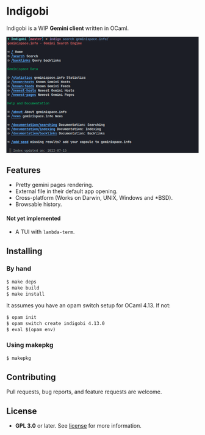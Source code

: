 # Indigobi

Indigobi is a WIP **Gemini client** written in OCaml.

<p align="center">
  <img src="assets/demo.png" alt="Demo">
</p>

## Features

- Pretty gemini pages rendering.
- External file in their default app opening.
- Cross-platform (Works on Darwin, UNIX, Windows and *BSD).
- Browsable history.

#### Not yet implemented

- A TUI with `lambda-term`.

## Installing

### By hand

```
$ make deps
$ make build
$ make install
```

It assumes you have an opam switch setup for OCaml 4.13. If not:

```
$ opam init
$ opam switch create indigobi 4.13.0
$ eval $(opam env)
```

### Using makepkg

```
$ makepkg
```

## Contributing

Pull requests, bug reports, and feature requests are welcome.

## License

- **GPL 3.0** or later. See [license](LICENSE) for more information.
